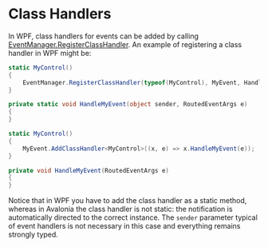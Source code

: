 # Class Handlers

In WPF, class handlers for events can be added by calling [EventManager.RegisterClassHandler](https://msdn.microsoft.com/en-us/library/ms597875.aspx). An example of registering a class handler in WPF might be:


```csharp title='WPF'
static MyControl()
{
    EventManager.RegisterClassHandler(typeof(MyControl), MyEvent, HandleMyEvent));
}

private static void HandleMyEvent(object sender, RoutedEventArgs e)
{
}
```


```csharp title='Avalonia'
static MyControl()
{
    MyEvent.AddClassHandler<MyControl>((x, e) => x.HandleMyEvent(e));
}

private void HandleMyEvent(RoutedEventArgs e)
{
}
```



Notice that in WPF you have to add the class handler as a static method, whereas in Avalonia the class handler is not static: the notification is automatically directed to the correct instance. The `sender` parameter typical of event handlers is not necessary in this case and everything remains strongly typed.

